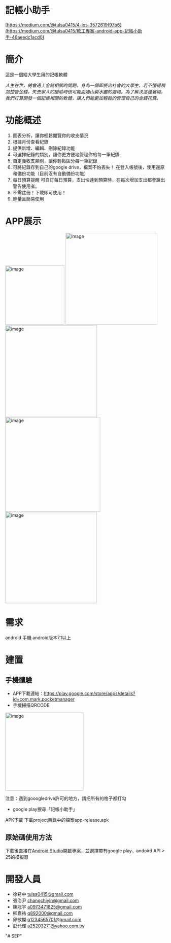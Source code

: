 # 記帳小助手
[https://medium.com/@tulsa0415/4-ios-3572619f97b6](https://medium.com/@tulsa0415/軟工專案-android-app-記帳小助手-46aeedc1acd0)
# 簡介
這是一個給大學生用的記帳軟體

*人生在世，總會遇上金錢相關的問題。身為一個即將出社會的大學生，若不懂得稍加控管金錢，失去家人的援助時很可能面臨山窮水盡的處境。為了解決這種窘境，我們打算開發一個記帳相關的軟體，讓人們能更加輕鬆的管理自己的金錢花費。*

# 功能概述
1. 圖表分析，讓你輕鬆閱覽你的收支情況
2. 根據月份查看紀錄
3. 提供新增、編輯、刪除紀錄功能
4. 可選擇紀錄的類別，讓你更方便地管理你的每一筆紀錄
5. 自定義收支類別，讓你輕鬆區分每一筆紀錄
6. 可將紀錄存到自己的google drive，檔案不怕丟失！
    在登入帳號後，使用還原和備份功能（目前沒有自動備份功能）
4. 每日預算提醒
    可自訂每日預算，支出快達到預算時，在每次增加支出都會跳出警告使用者。
5. 不需註冊！下載即可使用！
6. 輕量且簡易使用

# APP展示
<img width="186" alt="image" src="https://user-images.githubusercontent.com/51476624/150731964-79575c82-8ae4-4be3-bb85-1eb5bc5eacc7.png">
<img width="289" alt="image" src="https://user-images.githubusercontent.com/51476624/150731974-ae215362-95da-4baf-9609-2d33b24ad4ac.png">
<img width="289" alt="image" src="https://user-images.githubusercontent.com/51476624/150731984-2cec72bd-8a32-46d7-8ed4-7c794b0e1609.png">
<img width="299" alt="image" src="https://user-images.githubusercontent.com/51476624/150731992-bd64a6d6-c34a-4e55-873a-bf27200e20c7.png">
<img width="288" alt="image" src="https://user-images.githubusercontent.com/51476624/150731998-e3c0e092-084d-4e8e-87d3-2d9f8d2ea113.png">


# 需求
android 手機 
android版本7.1以上

# 建置
## 手機體驗
- APP下載連結：https://play.google.com/store/apps/details?id=com.mark.pocketmanager
- 手機掃描QRCODE
<img width="246" alt="image" src="https://user-images.githubusercontent.com/51476624/150726732-7d5d36d6-a764-4e2c-9ba0-88b626991d7f.png">


注意：遇到gooogledrive許可的地方，請把所有的格子都打勾
- google play搜尋「記帳小助手」

APK下載
下載project目錄中的檔案app-release.apk

## 原始碼使用方法
下載後直接在[Android Studio](https://developer.android.com/studio)開啟專案，並選擇帶有google play、andoird API > 25的模擬器


# 開發人員
- 徐易中 tulsa0415@gmail.com
- 張治尹 changchiyin@gmail.com
- 陳冠宇 a0973471825@gmail.com
- 柳嘉祐 q892000@gmail.com
- 邱敏傑 q1234565701@gmail.com
- 彭允輝 a25203271@yahoo.com.tw

"# SEP" 

